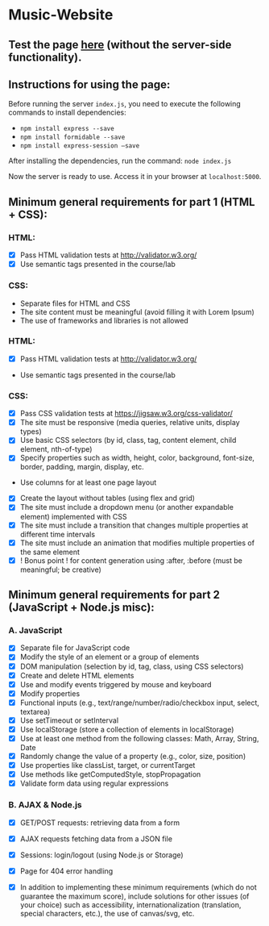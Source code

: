 # Music-Website

## Test the page [here](https://mihaidanaila11.github.io/Music-Website/Landing_Page/landing.html) (without the server-side functionality).

## Instructions for using the page:

Before running the server ``index.js``, you need to execute the following commands to install dependencies:
- ``npm install express --save``
- ``npm install formidable --save``
- ``npm install express-session –save``

After installing the dependencies, run the command:
``node index.js``

Now the server is ready to use. Access it in your browser at ``localhost:5000``.

## Minimum general requirements for part 1 (HTML + CSS):
### HTML:

- [x] Pass HTML validation tests at http://validator.w3.org/
- [x] Use semantic tags presented in the course/lab

### CSS:

- Separate files for HTML and CSS  
- The site content must be meaningful (avoid filling it with Lorem Ipsum)  
- The use of frameworks and libraries is not allowed  

### HTML:

- [x] Pass HTML validation tests at http://validator.w3.org/
- Use semantic tags presented in the course/lab

### CSS:

- [x] Pass CSS validation tests at https://jigsaw.w3.org/css-validator/
- [x] The site must be responsive (media queries, relative units, display types)
- [x] Use basic CSS selectors (by id, class, tag, content element, child element, nth-of-type)
- [x] Specify properties such as width, height, color, background, font-size, border, padding, margin, display, etc.
- Use columns for at least one page layout
- [x] Create the layout without tables (using flex and grid)
- [x] The site must include a dropdown menu (or another expandable element) implemented with CSS
- [x] The site must include a transition that changes multiple properties at different time intervals
- [x] The site must include an animation that modifies multiple properties of the same element
- [x] ! Bonus point ! for content generation using :after, :before (must be meaningful; be creative)

## Minimum general requirements for part 2 (JavaScript + Node.js misc):

### A. JavaScript

- [x] Separate file for JavaScript code
- [x] Modify the style of an element or a group of elements
- [x] DOM manipulation (selection by id, tag, class, using CSS selectors)
- [x] Create and delete HTML elements
- [x] Use and modify events triggered by mouse and keyboard
- [x] Modify properties
- [x] Functional inputs (e.g., text/range/number/radio/checkbox input, select, textarea)
- [x] Use setTimeout or setInterval
- [x] Use localStorage (store a collection of elements in localStorage)
- [x] Use at least one method from the following classes: Math, Array, String, Date
- [x] Randomly change the value of a property (e.g., color, size, position)
- [x] Use properties like classList, target, or currentTarget
- [x] Use methods like getComputedStyle, stopPropagation
- [x] Validate form data using regular expressions

### B. AJAX & Node.js

- [x] GET/POST requests: retrieving data from a form
- [x] AJAX requests fetching data from a JSON file
- [x] Sessions: login/logout (using Node.js or Storage)
- [x] Page for 404 error handling

- [x] In addition to implementing these minimum requirements (which do not guarantee the maximum score), include solutions for other issues (of your choice) such as accessibility, internationalization (translation, special characters, etc.), the use of canvas/svg, etc.

